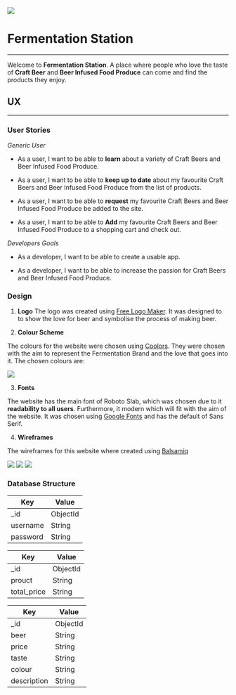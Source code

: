 ![](beer-app/src/assets/images/logo.png)

# Fermentation Station

---

Welcome to **Fermentation Station**. A place where people who love the taste of **Craft Beer** and **Beer Infused Food Produce** can come and find the products they enjoy. 

## UX
---

### User Stories 

*Generic User*

* As a user, I want to be able to **learn** about a variety of Craft Beers and Beer Infused Food Produce. 

* As a user, I want to be able to **keep up to date** about my favourite Craft Beers and Beer Infused Food Produce from the list of products. 

* As a user, I want to be able to **request** my favourite Craft Beers and Beer Infused Food Produce be added to the site. 

* As a user, I want to be able to **Add** my favourite Craft Beers and Beer Infused Food Produce to a shopping cart and check out. 

*Developers Goals* 

* As a developer, I want to be able to create a usable app. 

* As a developer, I want to be able to increase the passion for Craft Beers and Beer Infused Food Produce.

### Design 

1. **Logo** 
The logo was created using [Free Logo Maker](https://logomakr.com). It was designed to to show the love for beer and symbolise the process of making beer. 

2. **Colour Scheme**

The colours for the website were chosen using [Coolors](https://coolors.co/). They were chosen with the aim to represent the Fermentation Brand and the love that goes into it. The chosen colours are:

![](beer-app/src/assets/images/coolors.png)

3. **Fonts**

The website has the main font of Roboto Slab, which was chosen due to it **readability to all users**. Furthermore, it modern which will fit with the aim of the website. It was chosen using [Google Fonts](https://fonts.googleapis.com/css2?family=Roboto+Slab&display=swap) and has the default of Sans Serif. 

4. **Wireframes**

The wireframes for this website where created using [Balsamiq](https://balsamiq.com/wireframes/?gclid=CjwKCAjwltH3BRB6EiwAhj0IUBrAHe-2BiRjQmQGSO-FZIjoEjkckL_kVyJXd5ShGVwKqDaDMqKjvBoCQksQAvD_BwE)

![](beer-app/src/assets/images/wireframes/desktop.png)
![](beer-app/src/assets/images/wireframes/tablet.png)
![](beer-app/src/assets/images/wireframes/phone.png)

### Database Structure

Key      | Value
---------|-----------
_id      | ObjectId
username | String
password | String

Key           | Value
--------------|-----------
_id           | ObjectId
prouct        | String
total_price   | String

Key           | Value
--------------|-----------
_id           | ObjectId
beer          | String
price         | String
taste         | String
colour        | String
description   | String
